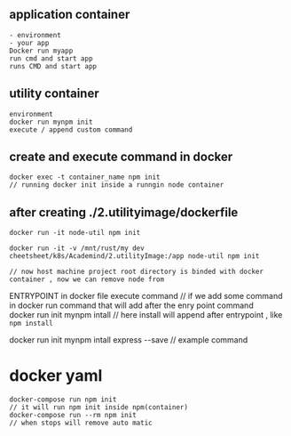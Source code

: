 ## application container

    - environment 
    - your app 
    Docker run myapp
    run cmd and start app 
    runs CMD and start app

## utility container

    environment 
    docker run mynpm init 
    execute / append custom command

## create and execute command in docker

    docker exec -t container_name npm init
    // running docker init inside a runngin node container

## after creating ./2.utilityimage/dockerfile

    docker run -it node-util npm init
    
    docker run -it -v /mnt/rust/my dev cheetsheet/k8s/Academind/2.utilityImage:/app node-util npm init
    
    // now host machine project root directory is binded with docker container , now we can remove node from 

ENTRYPOINT in docker file execute command 
// if we add some command in  docker run command that will add after the enry point command  
docker run init mynpm intall 
// here install will append after entrypoint , like `npm install`

docker run init mynpm intall express --save
// example command

# docker yaml

    docker-compose run npm init 
    // it will run npm init inside npm(container) 
    docker-compose run --rm npm init 
    // when stops will remove auto matic